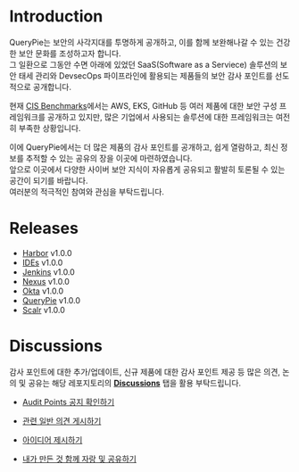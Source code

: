 # Introduction

QueryPie는 보안의 사각지대를 투명하게 공개하고, 이를 함께 보완해나갈 수 있는 건강한 보안 문화를 조성하고자 합니다.  
그 일환으로 그동안 수면 아래에 있었던 SaaS(Software as a Serviece) 솔루션의 보안 태세 관리와 DevsecOps 파이프라인에 활용되는 제품들의 보안 감사 포인트를 선도적으로 공개합니다.  

현재 [CIS Benchmarks](https://downloads.cisecurity.org/#/)에서는 AWS, EKS, GitHub 등 여러 제품에 대한 보안 구성 프레임워크를 공개하고 있지만, 많은 기업에서 사용되는 솔루션에 대한 프레임워크는 여전히 부족한 상황입니다.

이에 QueryPie에서는 더 많은 제품의 감사 포인트를 공개하고, 쉽게 열람하고, 최신 정보를 추적할 수 있는 공유의 장을 이곳에 마련하였습니다.  
앞으로 이곳에서 다양한 사이버 보안 지식이 자유롭게 공유되고 활발히 토론될 수 있는 공간이 되기를 바랍니다.  
여러분의 적극적인 참여와 관심을 부탁드립니다.

# Releases 
- [Harbor](https://github.com/querypie/audit-points/tree/main/Harbor) v1.0.0
- [IDEs](https://github.com/querypie/audit-points/tree/main/IDEs) v1.0.0
- [Jenkins](https://github.com/querypie/audit-points/tree/main/Jenkins) v1.0.0
- [Nexus](https://github.com/querypie/audit-points/tree/main/Nexus) v1.0.0
- [Okta](https://github.com/querypie/audit-points/tree/main/Okta) v1.0.0
- [QueryPie](https://github.com/querypie/audit-points/tree/main/QueryPie) v1.0.0
- [Scalr](https://github.com/querypie/audit-points/tree/main/Scalr) v1.0.0


# Discussions
감사 포인트에 대한 추가/업데이트, 신규 제품에 대한 감사 포인트 제공 등 많은 의견, 논의 및 공유는 해당 레포지토리의 [**Discussions**](https://github.com/querypie/audit-points/discussions) 탭을 활용 부탁드립니다. 

- [Audit Points 공지 확인하기](https://github.com/querypie/audit-points/discussions/categories/announcements)  

- [관련 일반 의견 게시하기](https://github.com/querypie/audit-points/discussions/categories/general)

- [아이디어 제시하기](https://github.com/querypie/audit-points/discussions/categories/ideas) 

- [내가 만든 것 함께 자랑 및 공유하기](https://github.com/querypie/audit-points/discussions/categories/show-and-tell)